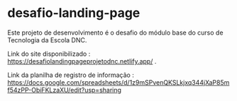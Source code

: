 # desafio-landing-page
Este projeto de desenvolvimento é o desafio do módulo base do curso de Tecnologia da Escola DNC.

Link do site disponibilizado : https://desafiolandingpageprojetodnc.netlify.app/  .

Link da planilha de registro de informação : https://docs.google.com/spreadsheets/d/1z9mSPvenQKSLkjxq344jXaP85mf54zPP-ObiFKLzaXU/edit?usp=sharing
